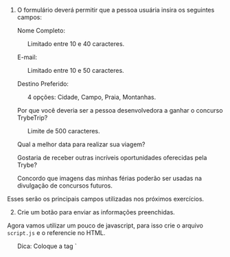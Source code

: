 1. O formulário deverá permitir que a pessoa usuária insira os seguintes campos:

<ul>
    Nome Completo:
        <ul>Limitado entre 10 e 40 caracteres.</ul>
</ul>
<ul>
    E-mail:
        <ul>Limitado entre 10 e 50 caracteres.</ul>
</ul>
<ul>
    Destino Preferido:
        <ul>4 opções: Cidade, Campo, Praia, Montanhas.</ul>
</ul>
<ul>
    Por que você deveria ser a pessoa desenvolvedora a ganhar o concurso TrybeTrip?
        <ul>Limite de 500 caracteres.</ul>
</ul>
<ul>Qual a melhor data para realizar sua viagem?</ul>
<ul>Gostaria de receber outras incríveis oportunidades oferecidas pela Trybe?</ul>
<ul>Concordo que imagens das minhas férias poderão ser usadas na divulgação de concursos futuros.</ul>

Esses serão os principais campos utilizadas nos próximos exercícios.

2. Crie um botão para enviar as informações preenchidas.

Agora vamos utilizar um pouco de javascript, para isso crie o arquivo `script.js` e o referencie no HTML.

<ul>Dica: Coloque a tag `<script>` no final do seu body.</ul>

3. Interrompa o comportamento padrão do botão submit utilizando o método `preventDefault()`. Nossa amiga Carol Silva nos contou um pouco sobre como fazer isso, lembra?

4. Crie um botão que limpe as informações contidas nos campos;